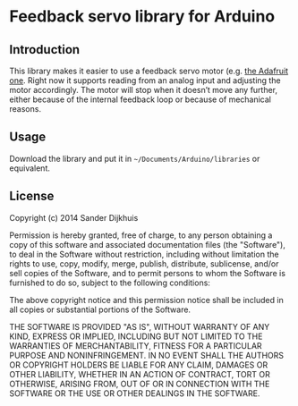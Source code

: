 # Feedback servo library for Arduino

## Introduction

This library makes it easier to use a feedback servo motor (e.g.
[the Adafruit one](http://www.adafruit.com/products/1450). Right now
it supports reading from an analog input and adjusting the motor
accordingly. The motor will stop when it doesn’t move any further, either
because of the internal feedback loop or because of mechanical reasons.

## Usage

Download the library and put it in `~/Documents/Arduino/libraries`
or equivalent.

## License

Copyright (c) 2014 Sander Dijkhuis

Permission is hereby granted, free of charge, to any person obtaining a copy
of this software and associated documentation files (the "Software"), to deal
in the Software without restriction, including without limitation the rights
to use, copy, modify, merge, publish, distribute, sublicense, and/or sell
copies of the Software, and to permit persons to whom the Software is
furnished to do so, subject to the following conditions:

The above copyright notice and this permission notice shall be included in
all copies or substantial portions of the Software.

THE SOFTWARE IS PROVIDED "AS IS", WITHOUT WARRANTY OF ANY KIND, EXPRESS OR
IMPLIED, INCLUDING BUT NOT LIMITED TO THE WARRANTIES OF MERCHANTABILITY,
FITNESS FOR A PARTICULAR PURPOSE AND NONINFRINGEMENT. IN NO EVENT SHALL THE
AUTHORS OR COPYRIGHT HOLDERS BE LIABLE FOR ANY CLAIM, DAMAGES OR OTHER
LIABILITY, WHETHER IN AN ACTION OF CONTRACT, TORT OR OTHERWISE, ARISING FROM,
OUT OF OR IN CONNECTION WITH THE SOFTWARE OR THE USE OR OTHER DEALINGS IN
THE SOFTWARE.